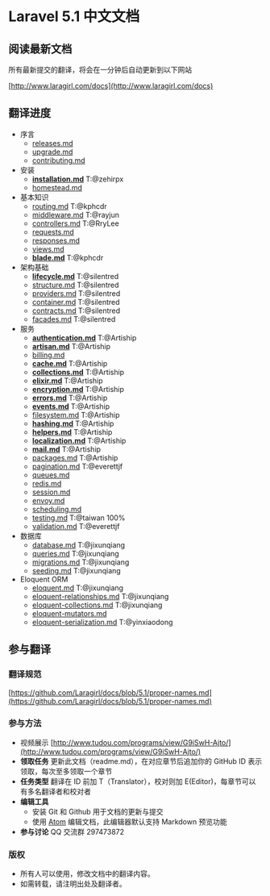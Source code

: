 # Laravel 5.1 中文文档

## 阅读最新文档

所有最新提交的翻译，将会在一分钟后自动更新到以下网站

[http://www.laragirl.com/docs](http://www.laragirl.com/docs)

## 翻译进度

- 序言
    - [releases.md](https://github.com/Laragirl/docs/blob/5.1/releases.md)
    - [upgrade.md](https://github.com/Laragirl/docs/blob/5.1/upgrade.md)
    - [contributing.md](https://github.com/Laragirl/docs/blob/5.1/contributions.md)
- 安装
    - [**installation.md**](https://github.com/Laragirl/docs/blob/5.1/installation.md) T:@zehirpx
    - [homestead.md](https://github.com/Laragirl/docs/blob/5.1/homestead.md)
- 基本知识
    - [routing.md](https://github.com/Laragirl/docs/blob/5.1/routing.md) T:@kphcdr
    - [middleware.md](https://github.com/Laragirl/docs/blob/5.1/middleware.md) T:@rayjun
    - [controllers.md](https://github.com/Laragirl/docs/blob/5.1/controllers.md) T:@RryLee
    - [requests.md](https://github.com/Laragirl/docs/blob/5.1/requests.md)
    - [responses.md](https://github.com/Laragirl/docs/blob/5.1/responses.md)
    - [views.md](https://github.com/Laragirl/docs/blob/5.1/views.md)
    - [**blade.md**](https://github.com/Laragirl/docs/blob/5.1/blade.md) T:@kphcdr
- 架构基础
    - [**lifecycle.md**](https://github.com/Laragirl/docs/blob/5.1/lifecycle.md) T:@silentred
    - [structure.md](https://github.com/Laragirl/docs/blob/5.1/structure.md) T:@silentred
    - [providers.md](https://github.com/Laragirl/docs/blob/5.1/providers.md) T:@silentred
    - [container.md](https://github.com/Laragirl/docs/blob/5.1/container.md) T:@silentred
    - [contracts.md](https://github.com/Laragirl/docs/blob/5.1/contracts.md) T:@silentred
    - [facades.md](https://github.com/Laragirl/docs/blob/5.1/facades.md) T:@silentred
- 服务
    - [**authentication.md**](https://github.com/Laragirl/docs/blob/5.1/authentication.md) T:@Artiship
    - [**artisan.md**](https://github.com/Laragirl/docs/blob/5.1/artisan.md)  T:@Artiship
    - [billing.md](https://github.com/Laragirl/docs/blob/5.1/billing.md)
    - [**cache.md**](https://github.com/Laragirl/docs/blob/5.1/cache.md)  T:@Artiship
    - [**collections.md**](https://github.com/Laragirl/docs/blob/5.1/collections.md) T:@Artiship
    - [**elixir.md**](https://github.com/Laragirl/docs/blob/5.1/elixir.md) T:@Artiship
    - [**encryption.md**](https://github.com/Laragirl/docs/blob/5.1/encryption.md) T:@Artiship
    - [**errors.md**](https://github.com/Laragirl/docs/blob/5.1/errors.md) T:@Artiship
    - [**events.md**](https://github.com/Laragirl/docs/blob/5.1/events.md) T:@Artiship
    - [filesystem.md](https://github.com/Laragirl/docs/blob/5.1/filesystem.md) T:@Artiship
    - [**hashing.md**](https://github.com/Laragirl/docs/blob/5.1/hashing.md) T:@Artiship
    - [**helpers.md**](https://github.com/Laragirl/docs/blob/5.1/helpers.md) T:@Artiship
    - [**localization.md**](https://github.com/Laragirl/docs/blob/5.1/localization.md) T:@Artiship
    - [**mail.md**](https://github.com/Laragirl/docs/blob/5.1/mail.md) T:@Artiship
    - [packages.md](https://github.com/Laragirl/docs/blob/5.1/packages.md) T:@Artiship
    - [pagination.md](https://github.com/Laragirl/docs/blob/5.1/pagination.md) T:@everettjf
    - [queues.md](https://github.com/Laragirl/docs/blob/5.1/queues.md)
    - [redis.md](https://github.com/Laragirl/docs/blob/5.1/redis.md)
    - [session.md](https://github.com/Laragirl/docs/blob/5.1/session.md)
    - [envoy.md](https://github.com/Laragirl/docs/blob/5.1/envoy.md)
    - [scheduling.md](https://github.com/Laragirl/docs/blob/5.1/scheduling.md)
    - [testing.md](https://github.com/Laragirl/docs/blob/5.1/testing.md) T:@taiwan 100%
    - [validation.md](https://github.com/Laragirl/docs/blob/5.1/validation.md) T:@everettjf
- 数据库
    - [database.md](https://github.com/Laragirl/docs/blob/5.1/database.md)  T:@jixunqiang
    - [queries.md](https://github.com/Laragirl/docs/blob/5.1/queries.md) T:@jixunqiang
    - [migrations.md](https://github.com/Laragirl/docs/blob/5.1/migrations.md) T:@jixunqiang
    - [seeding.md](https://github.com/Laragirl/docs/blob/5.1/seeding.md) T:@jixunqiang
- Eloquent ORM
    - [eloquent.md](https://github.com/Laragirl/docs/blob/5.1/eloquent.md)  T:@jixunqiang
    - [eloquent-relationships.md](https://github.com/Laragirl/docs/blob/5.1/eloquent-relationships.md)  T:@jixunqiang
    - [eloquent-collections.md](https://github.com/Laragirl/docs/blob/5.1/eloquent-collections.md)  T:@jixunqiang
    - [eloquent-mutators.md](https://github.com/Laragirl/docs/blob/5.1/eloquent-mutators.md)  
    - [eloquent-serialization.md](https://github.com/Laragirl/docs/blob/5.1/eloquent-serialization.md)  T:@yinxiaodong

## 参与翻译

### 翻译规范

[https://github.com/Laragirl/docs/blob/5.1/proper-names.md](https://github.com/Laragirl/docs/blob/5.1/proper-names.md)

### 参与方法

- 视频展示 [http://www.tudou.com/programs/view/G9iSwH-Ajto/](http://www.tudou.com/programs/view/G9iSwH-Ajto/)
- **领取任务** 更新此文档（readme.md），在对应章节后追加你的 GitHub ID 表示领取，每次至多领取一个章节
- **任务类型** 翻译在 ID 前加 T（Translator），校对则加 E(Editor)，每章节可以有多名翻译者和校对者
- **编辑工具**
  - 安装 Git 和 Github 用于文档的更新与提交
  - 使用 [Atom](https://atom.io) 编辑文档，此编辑器默认支持 Markdown 预览功能
- **参与讨论** QQ 交流群 297473872


### 版权

- 所有人可以使用，修改文档中的翻译内容。
- 如需转载，请注明出处及翻译者。
